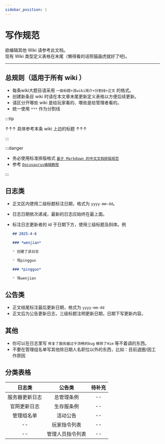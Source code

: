 ```yaml
---
sidebar_position: 1
---
```


# 写作规范

欲编辑其他 Wiki 请参考此文档。  
现有 Wiki 类型定义表格在末尾（懒得看的话照猫画虎就好了吧)。

***

## 总规则（适用于所有 wiki ）

* 每条wiki大题目请采用 `一级标题+该wiki简介+分割线+正文` 的格式。
* 创建新条目 wiki 时请在本文章末尾更新定义表格以方便后续更新。
* 请区分开哪些 wiki 是给玩家看的、哪些是给管理者看的。
* 统一使用 `***` 作为分割线

:::tip

↑↑↑ 具体参考本条 wiki 上边的标题 ↑↑↑

:::

:::danger

* 务必使用标准排版格式 [`基于 Markdown 的中文文档排版规范`](https://zhuanlan.zhihu.com/p/144446995)
* 参考 [`Docusaurus编辑教程`](https://www.docusaurus.cn/docs)

:::

## 日志类

* 正文区内使用二级标题标注日期，格式为 `yyyy-mm-dd`。
* 日志日期依次递减，最新的日志应始终在最上面。
* 标注日志更新者的 id 于日期下方，使用三级标题及斜体。例

	```markdown
	## 2025-4-6
	
	### *wenjian*
	
	* 创建了该日志
	
	* 骂pingguo
	
	### *pingguo*
	
	* 骂wenjian
	
	```


## 公告类

* 正文结尾标注最后更新日期，格式为 `yyyy-mm-dd` 
* 正文后为公告更新日志，三级标题注明更新日期，日期下写更新内容。

## 其他

* 你可以在日志里写 `修复了服务器过于流畅的bug` `移除了Him` 等不着调的东西。
* 不要在管理组名单写其他除日期人名职位以外的东西，比如：目前退圈/因工作原因

## 分类表格


|   日志类   |   公告类    | 待补充 |
|:-------:|:--------:|:---:|
| 服务器更新日志 |  总管理条例   | --  |
| 官网更新日志  |  生存服条例   | --  |
|  管理组名单  |   活动公告   | --  |
|   --    |  玩家指令列表  | --  |
|   --    | 管理人员指令列表 | --  |


